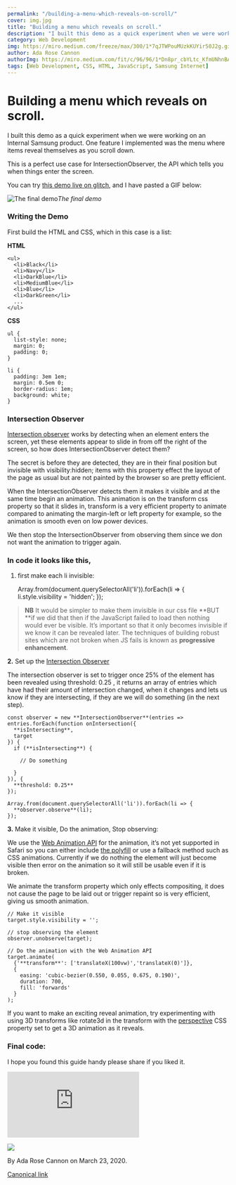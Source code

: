 ```yaml
---
permalink: "/building-a-menu-which-reveals-on-scroll/"
cover: img.jpg
title: "Building a menu which reveals on scroll."
description: "I built this demo as a quick experiment when we were working on an Internal Samsung product. One feature I implemented was the menu where items reveal themselves as you scroll down."
category: Web Development
img: https://miro.medium.com/freeze/max/300/1*7qJTWPouMUzkKUYir50J2g.gif
author: Ada Rose Cannon
authorImg: https://miro.medium.com/fit/c/96/96/1*Dn8pr_cbYLtc_KfmUNhnBA.png
tags: [Web Development, CSS, HTML, JavaScript, Samsung Internet]
---
```


# Building a menu which reveals on scroll.

I built this demo as a quick experiment when we were working on an Internal Samsung product. One feature I implemented was the menu where items reveal themselves as you scroll down.

This is a perfect use case for IntersectionObserver, the API which tells you when things enter the screen.

You can try [this demo live on glitch](https://slide-on-scroll.glitch.me/), and I have pasted a GIF below:

![The final demo](https://cdn-images-1.medium.com/max/2000/1*4FDEnrezCUGy6kEX9UJDnQ.gif)*The final demo*

### Writing the Demo

First build the HTML and CSS, which in this case is a list:

**HTML**

    <ul>
      <li>Black</li>
      <li>Navy</li>
      <li>DarkBlue</li>
      <li>MediumBlue</li>
      <li>Blue</li>
      <li>DarkGreen</li>
      ...
    </ul>

**CSS**

    ul {
      list-style: none;
      margin: 0;
      padding: 0;
    }

    li {
      padding: 3em 1em;
      margin: 0.5em 0;
      border-radius: 1em;
      background: white;
    }

### Intersection Observer

[Intersection observer](https://developer.mozilla.org/en-US/docs/Web/API/Intersection_Observer_API) works by detecting when an element enters the screen, yet these elements appear to slide in from off the right of the screen, so how does IntersectionObserver detect them?

The secret is before they are detected, they are in their final position but invisible with visibility:hidden; items with this property effect the layout of the page as usual but are not painted by the browser so are pretty efficient.

When the IntersectionObserver detects them it makes it visible and at the same time begin an animation. This animation is on the transform css property so that it slides in, transform is a very efficient property to animate compared to animating the margin-left or left property for example, so the animation is smooth even on low power devices.

We then stop the IntersectionObserver from observing them since we don not want the animation to trigger again.

### In code it looks like this,

1. first make each li invisible:

    Array.from(document.querySelectorAll('li')).forEach(li => {
      li.style.visibility = 'hidden';
    });
> **NB** It would be simpler to make them invisible in our css file **BUT **if we did that then if the JavaScript failed to load then nothing would ever be visible. It’s important so that it only becomes invisible if we know it can be revealed later.
> The techniques of building robust sites which are not broken when JS fails is known as **progressive enhancement**.

**2.** Set up the [Intersection Observer](https://developer.mozilla.org/en-US/docs/Web/API/Intersection_Observer_API)

The intersection observer is set to trigger once 25% of the element has been revealed using threshold: 0.25 , it returns an array of entries which have had their amount of intersection changed, when it changes and lets us know if they are intersecting, if they are we will do something (in the next step).

    const observer = new **IntersectionObserver**(entries => entries.forEach(function onIntersection({
      **isIntersecting**,
      target
    }) {
      if (**isIntersecting**) {

        // Do something

      }
    }), {
      **threshold: 0.25**
    });

    Array.from(document.querySelectorAll('li')).forEach(li => {
      **observer.observe**(li);
    });

**3.** Make it visible, Do the animation, Stop observing:

We use the [Web Animation API](https://developer.mozilla.org/en-US/docs/Web/API/Animation) for the animation, it’s not yet supported in Safari so you can either include [the polyfill](https://github.com/web-animations/web-animations-js#quick-start) or use a fallback method such as CSS animations. Currently if we do nothing the element will just become visible then error on the animation so it will still be usable even if it is broken.

We animate the transform property which only effects compositing, it does not cause the page to be laid out or trigger repaint so is very efficient, giving us smooth animation.

    // Make it visible
    target.style.visibility = '';

    // stop observing the element
    observer.unobserve(target);

    // Do the animation with the Web Animation API
    target.animate(
      {'**transform**': ['translateX(100vw)','translateX(0)']},
      {
        easing: 'cubic-bezier(0.550, 0.055, 0.675, 0.190)',
        duration: 700,
        fill: 'forwards'
      }
    );

If you want to make an exciting reveal animation, try experimenting with using 3D transforms like rotate3d in the transform with the [perspective](https://developer.mozilla.org/en-US/docs/Web/CSS/perspective) CSS property set to get a 3D animation as it reveals.

### Final code:

I hope you found this guide handy please share if you liked it.

<iframe src="https://cdn.embedly.com/widgets/media.html?src=https%3A%2F%2Fglitch.com%2Fembed%2F%23%21%2Fembed%2Fslide-on-scroll%3FpreviewSize%3D100%26attributionHidden%3Dfalse%26sidebarCollapsed%3Dfalse%26path%3Dscript.js%26previewFirst%3Dfalse&amp;dntp=1&amp;display_name=Glitch&amp;url=https%3A%2F%2Fglitch.com%2Fembed%2F%23%21%2Fembed%2Fslide-on-scroll&amp;image=https%3A%2F%2Fglitch.com%2Fedit%2Fimages%2Flogos%2Fglitch%2Fsocial-card%402x.png&amp;key=a19fcc184b9711e1b4764040d3dc5c07&amp;type=text%2Fhtml&amp;schema=glitch" allowfullscreen frameborder="0" scrolling="no"></iframe>

![](https://cdn-images-1.medium.com/max/2000/1*7qJTWPouMUzkKUYir50J2g.gif)



By Ada Rose Cannon on March 23, 2020.

[Canonical link](https://medium.com/samsung-internet-dev/building-a-menu-which-reveals-on-scroll-557f92909fd8)
